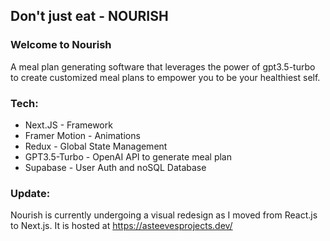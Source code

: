 ## Don't just eat - NOURISH

### Welcome to Nourish
A meal plan generating software that leverages the power of gpt3.5-turbo to create customized meal plans to empower you to be your healthiest self. 

### Tech:
- Next.JS - Framework
- Framer Motion - Animations
- Redux - Global State Management
- GPT3.5-Turbo - OpenAI API to generate meal plan
- Supabase - User Auth and noSQL Database

### Update:
Nourish is currently undergoing a visual redesign as I moved from React.js to Next.js. 
It is hosted at https://asteevesprojects.dev/
